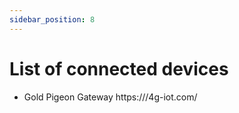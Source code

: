 ```yaml
---
sidebar_position: 8
---
```


# List of connected devices

* Gold Pigeon Gateway https:///4g-iot.com/
